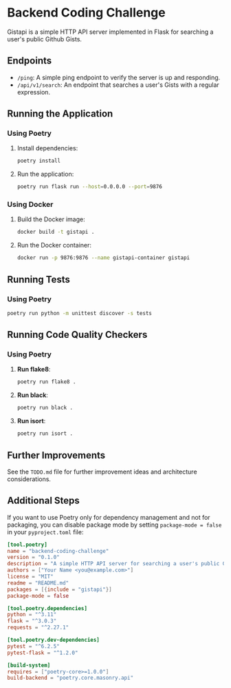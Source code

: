 # Backend Coding Challenge

Gistapi is a simple HTTP API server implemented in Flask for searching a user's public Github Gists. 

## Endpoints

- `/ping`: A simple ping endpoint to verify the server is up and responding.
- `/api/v1/search`: An endpoint that searches a user's Gists with a regular expression.

## Running the Application

### Using Poetry

1. Install dependencies:
   ```sh
   poetry install
   ```

2. Run the application:
   ```sh
   poetry run flask run --host=0.0.0.0 --port=9876
   ```

### Using Docker

1. Build the Docker image:
   ```sh
   docker build -t gistapi .
   ```

2. Run the Docker container:
   ```sh
   docker run -p 9876:9876 --name gistapi-container gistapi
   ```

## Running Tests

### Using Poetry

```sh
poetry run python -m unittest discover -s tests
```

## Running Code Quality Checkers

### Using Poetry

1. **Run flake8**:
   ```sh
   poetry run flake8 .
   ```

2. **Run black**:
   ```sh
   poetry run black .
   ```

3. **Run isort**:
   ```sh
   poetry run isort .
   ```

## Further Improvements

See the `TODO.md` file for further improvement ideas and architecture considerations.

## Additional Steps

If you want to use Poetry only for dependency management and not for packaging, you can disable package mode by setting `package-mode = false` in your `pyproject.toml` file:

```toml
[tool.poetry]
name = "backend-coding-challenge"
version = "0.1.0"
description = "A simple HTTP API server for searching a user's public Github Gists"
authors = ["Your Name <you@example.com>"]
license = "MIT"
readme = "README.md"
packages = [{include = "gistapi"}]
package-mode = false

[tool.poetry.dependencies]
python = "^3.11"
flask = "^3.0.3"
requests = "^2.27.1"

[tool.poetry.dev-dependencies]
pytest = "^6.2.5"
pytest-flask = "^1.2.0"

[build-system]
requires = ["poetry-core>=1.0.0"]
build-backend = "poetry.core.masonry.api"
```